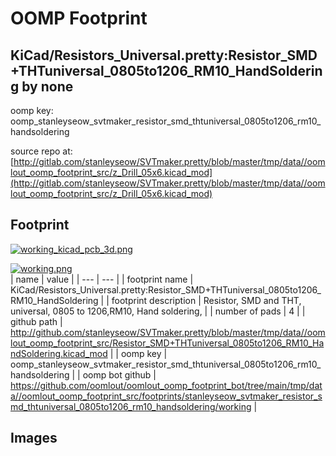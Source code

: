 # OOMP Footprint  
## KiCad/Resistors_Universal.pretty:Resistor_SMD+THTuniversal_0805to1206_RM10_HandSoldering  by none  
  
oomp key: oomp_stanleyseow_svtmaker_resistor_smd_thtuniversal_0805to1206_rm10_handsoldering  
  
source repo at: [http://gitlab.com/stanleyseow/SVTmaker.pretty/blob/master/tmp/data//oomlout_oomp_footprint_src/z_Drill_05x6.kicad_mod](http://gitlab.com/stanleyseow/SVTmaker.pretty/blob/master/tmp/data//oomlout_oomp_footprint_src/z_Drill_05x6.kicad_mod)  
## Footprint  
  
[![working_kicad_pcb_3d.png](working_kicad_pcb_3d_600.png)](working_kicad_pcb_3d.png)  
  
[![working.png](working_600.png)](working.png)  
| name | value | 
| --- | --- | 
| footprint name | KiCad/Resistors_Universal.pretty:Resistor_SMD+THTuniversal_0805to1206_RM10_HandSoldering | 
| footprint description | Resistor, SMD and THT, universal, 0805 to 1206,RM10,  Hand soldering, | 
| number of pads | 4 | 
| github path | http://github.com/stanleyseow/SVTmaker.pretty/blob/master/tmp/data//oomlout_oomp_footprint_src/Resistor_SMD+THTuniversal_0805to1206_RM10_HandSoldering.kicad_mod | 
| oomp key | oomp_stanleyseow_svtmaker_resistor_smd_thtuniversal_0805to1206_rm10_handsoldering | 
| oomp bot github | https://github.com/oomlout/oomlout_oomp_footprint_bot/tree/main/tmp/data//oomlout_oomp_footprint_src/footprints/stanleyseow_svtmaker_resistor_smd_thtuniversal_0805to1206_rm10_handsoldering/working | 
## Images  
